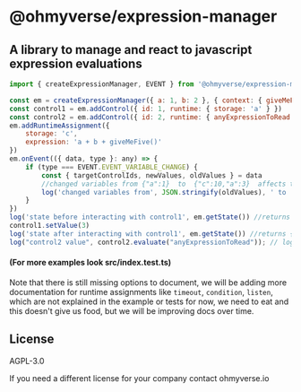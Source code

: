 # @ohmyverse/expression-manager
## A library to manage and react to javascript expression evaluations


```js
import { createExpressionManager, EVENT } from '@ohmyverse/expression-manager'

const em = createExpressionManager({ a: 1, b: 2 }, { context: { giveMeFive: () => 5 } })
const control1 = em.addControl({ id: 1, runtime: { storage: 'a' } })
const control2 = em.addControl({ id: 2, runtime: { anyExpressionToRead: 'a + c || a && b' } })
em.addRuntimeAssignment({
    storage: 'c',
    expression: 'a + b + giveMeFive()'
})
em.onEvent(({ data, type }: any) => {
    if (type === EVENT.EVENT_VARIABLE_CHANGE) {
        const { targetControlIds, newValues, oldValues } = data
        //changed variables from {"a":1}  to  {"c":10,"a":3}  affects the controls : [2, 1]
        log('changed variables from', JSON.stringify(oldValues), ' to ', JSON.stringify(newValues), ' affects the controls :', targetControlIds)
    }
})
log('state before interacting with control1', em.getState()) //returns {a: 1, b: 2}
control1.setValue(3)
log('state after interacting with control1', em.getState()) //returns {a: 3, b: 2, c: 10}
log("control2 value", control2.evaluate("anyExpressionToRead")); // logs: 13
```
####  (For more examples look src/index.test.ts)
Note that there is still missing options to document, we will be adding more documentation for runtime assignments like `timeout`, `condition`, `listen`, which are not explained in the example or tests for now, we need to eat and this doesn't give us food, but we will be improving docs over time.

## License

AGPL-3.0

If you need a different license for your company contact ohmyverse.io